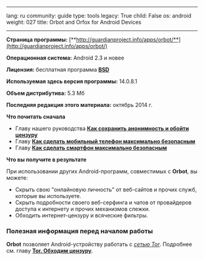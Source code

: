 

---

lang: ru
community: guide
type: tools
legacy: True
child: False
os: android
weight: 027
title: Orbot and Orfox for Android Devices

---

**Страница программы:** [**http://guardianproject.info/apps/orbot/**](http://guardianproject.info/apps/orbot/)

**Операционная система:** Android 2.3 и новее

**Лицензия:** бесплатная программа [**BSD**](https://en.wikipedia.org/wiki/BSD_License)

**Используемая здесь версия программы:** 14.0.8.1

**Объем дистрибутива:** 5.3 Мб

**Последняя редакция этого материала:** октябрь 2014 г.

**Что почитать сначала**

- Главу нашего руководства [**Как сохранить анонимность и обойти цензуру**](/ru/chapter-8)
- Главу [**Как сделать мобильный телефон максимально безопасным**](/ru/chapter-10)
- Главу [**Как сделать смартфон максимально безопасным**](/ru/chapter-11)

**Что вы получите в результате** 

При использовании других Android-программ, совместимых с **Orbot**, вы можете:

- Скрыть свою "онлайновую личность" от веб-сайтов и прочих служб, которые вы используете.
- Скрыть подробности своего веб-серфинга и чатов от провайдеров доступа к интернету и прочих механизмов слежки.
- Обходить интернет-цензуру и всяческие фильтры.

### Полезная информация перед началом работы ###

**Orbot** позволяет Android-устройству работать с [*сетью Tor*](/ru/glossary#Tor). Подробнее см. главу [**Tor. Обходим цензуру**](/ru/tor_main).



